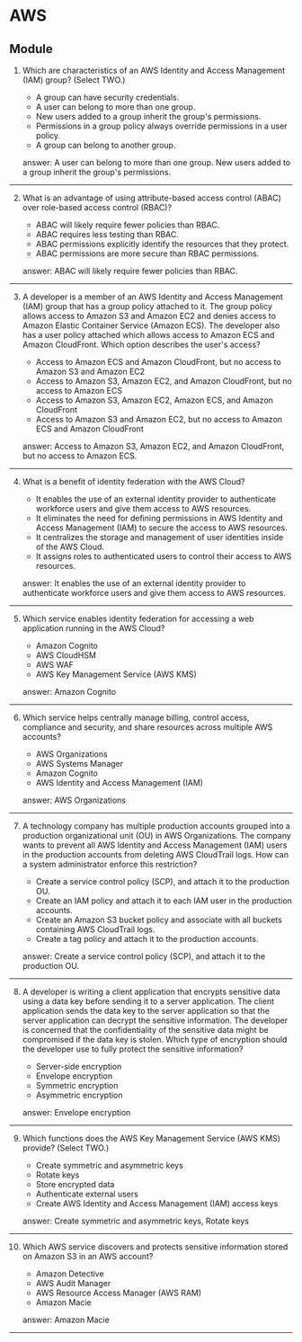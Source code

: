 # AWS
## Module 

1. Which are characteristics of an AWS Identity and Access Management (IAM) group?
   (Select TWO.)
   - A group can have security credentials.
   - A user can belong to more than one group.
   - New users added to a group inherit the group's permissions.
   - Permissions in a group policy always override permissions in a user policy.
   - A group can belong to another group.

   answer: A user can belong to more than one group. New users added to a group inherit the group's permissions.
---
2. What is an advantage of using attribute-based access control (ABAC) over role-based access control (RBAC)?
   - ABAC will likely require fewer policies than RBAC.
   - ABAC requires less testing than RBAC.
   - ABAC permissions explicitly identify the resources that they protect.
   - ABAC permissions are more secure than RBAC permissions.

   answer: ABAC will likely require fewer policies than RBAC.
---
3. A developer is a member of an AWS Identity and Access Management (IAM) group that has a group policy attached to it. The group policy allows access to Amazon S3 and Amazon EC2 and denies access to Amazon Elastic Container Service (Amazon ECS). The developer also has a user policy attached which allows access to Amazon ECS and Amazon CloudFront. Which option describes the user's access?
   - Access to Amazon ECS and Amazon CloudFront, but no access to Amazon S3 and Amazon EC2
   - Access to Amazon S3, Amazon EC2, and Amazon CloudFront, but no access to Amazon ECS
   - Access to Amazon S3, Amazon EC2, Amazon ECS, and Amazon CloudFront
   - Access to Amazon S3 and Amazon EC2, but no access to Amazon ECS and Amazon CloudFront

   answer: Access to Amazon S3, Amazon EC2, and Amazon CloudFront, but no access to Amazon ECS.
---
4. What is a benefit of identity federation with the AWS Cloud?
   - It enables the use of an external identity provider to authenticate workforce users and give them access to AWS resources.
   - It eliminates the need for defining permissions in AWS Identity and Access Management (IAM) to secure the access to AWS resources.
   - It centralizes the storage and management of user identities inside of the AWS Cloud.
   - It assigns roles to authenticated users to control their access to AWS resources.

   answer: It enables the use of an external identity provider to authenticate workforce users and give them access to AWS resources.
---
5. Which service enables identity federation for accessing a web application running in the AWS Cloud?
   - Amazon Cognito
   - AWS CloudHSM
   - AWS WAF
   - AWS Key Management Service (AWS KMS)

   answer: Amazon Cognito
---
6. Which service helps centrally manage billing, control access, compliance and security, and share resources across multiple AWS accounts?
   - AWS Organizations
   - AWS Systems Manager
   - Amazon Cognito
   - AWS Identity and Access Management (IAM)

   answer: AWS Organizations
---
7. A technology company has multiple production accounts grouped into a production organizational unit (OU) in AWS Organizations. The company wants to prevent all AWS Identity and Access Management (IAM) users in the production accounts from deleting AWS CloudTrail logs. How can a system administrator enforce this restriction?
   - Create a service control policy (SCP), and attach it to the production OU.
   - Create an IAM policy and attach it to each IAM user in the production accounts.
   - Create an Amazon S3 bucket policy and associate with all buckets containing AWS CloudTrail logs.
   - Create a tag policy and attach it to the production accounts.

   answer: Create a service control policy (SCP), and attach it to the production OU.
---
8. A developer is writing a client application that encrypts sensitive data using a data key before sending it to a server application. The client application sends the data key to the server application so that the server application can decrypt the sensitive information. The developer is concerned that the confidentiality of the sensitive data might be compromised if the data key is stolen. Which type of encryption should the developer use to fully protect the sensitive information?
   - Server-side encryption
   - Envelope encryption
   - Symmetric encryption
   - Asymmetric encryption

   answer: Envelope encryption
---
9. Which functions does the AWS Key Management Service (AWS KMS) provide? (Select TWO.)
   - Create symmetric and asymmetric keys
   - Rotate keys
   - Store encrypted data
   - Authenticate external users
   - Create AWS Identity and Access Management (IAM) access keys

   answer: Create symmetric and asymmetric keys, Rotate keys
---
10. Which AWS service discovers and protects sensitive information stored on Amazon S3 in an AWS account?
    - Amazon Detective
    - AWS Audit Manager
    - AWS Resource Access Manager (AWS RAM)
    - Amazon Macie

    answer: Amazon Macie
   
---

